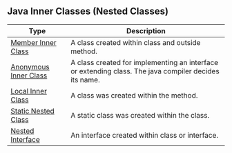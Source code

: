 
## Java Inner Classes (Nested Classes)

| Type                                                                      | 	Description                                                                                          |
|---------------------------------------------------------------------------|-------------------------------------------------------------------------------------------------------|
| [Member Inner Class](https://www.javatpoint.com/member-inner-class)       | A class created within class and outside method.                                                      |
| [Anonymous Inner Class](https://www.javatpoint.com/anonymous-inner-class) | A class created for implementing an interface or extending class. The java compiler decides its name. |
| [Local Inner Class](https://www.javatpoint.com/local-inner-class)         | A class was created within the method.                                                                |
| [Static Nested Class](https://www.javatpoint.com/static-nested-class)     | A static class was created within the class.                                                          |
| [Nested Interface](https://www.javatpoint.com/nested-interface)           | 	An interface created within class or interface.                                                                                                      |




